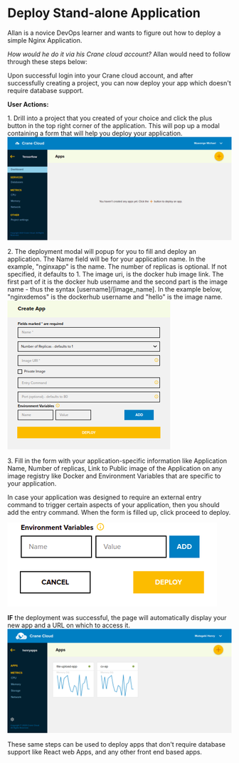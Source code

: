 # Deploy Stand-alone Application

Allan is a novice DevOps learner and wants to figure out how to deploy a simple Nginx Application.

_How would he do it via his Crane cloud account?_
Allan would need to follow through these steps below:

Upon successful login into your Crane cloud account, and after successfully creating a project, you can now deploy your app which doesn't require database support.

**User Actions:**

1\. Drill into a project that you created of your choice and click the plus button in the top right corner of the application. This will pop up a modal containing a form that will help you deploy your application.
![](../img/appDashboard.png)

2\. The deployment modal will popup for you to fill and deploy an application. The Name field will be for your application name. In the example, "nginxapp" is the name. The number of replicas is optional. If not specified, it defaults to 1. The image uri, is the docker hub image link. The first part of it is the docker hub username and the second part is the image name - thus the syntax [username]/[image_name]. In the example below, "nginxdemos" is the dockerhub username and "hello" is the image name.
![](../img/createAppUpper.png)

3\. Fill in the form with your application-specific information like Application Name, Number of replicas, Link to Public image of the Application on any image registry like Docker and Environment Variables that are specific to your application.

In case your application was designed to require an external entry command to trigger certain aspects of your application, then you should add the entry command. When the form is filled up, click proceed to deploy.

![](../img/deploy_buttons.png)

**IF** the deployment was successful, the page will automatically display your new app and a URL on which to access it.
![](../img/apps_page.png)

These same steps can be used to deploy apps that don't require database support like React web Apps, and any other front end based apps.
